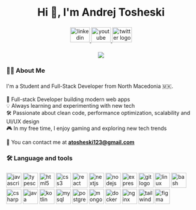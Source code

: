 <h1 align="center">Hi 👋, I'm Andrej Tosheski</h1>

###

<div align="center">
  <a href="https://linkedin.com/in/andrejtosheski" target="_blank">
    <img src="https://raw.githubusercontent.com/maurodesouza/profile-readme-generator/master/src/assets/icons/social/linkedin/default.svg" width="52" height="40" alt="linkedin logo"  />
  </a>
  <a href="https://www.youtube.com/@AndrejTosheski" target="_blank">
    <img src="https://raw.githubusercontent.com/maurodesouza/profile-readme-generator/master/src/assets/icons/social/youtube/default.svg" width="52" height="40" alt="youtube logo"  />
  </a>
  <a href="https://x.com/AndrejTosheski" target="_blank">
    <img src="https://raw.githubusercontent.com/maurodesouza/profile-readme-generator/master/src/assets/icons/social/twitter/default.svg" width="52" height="40" alt="twitter logo"  />
  </a>
</div>

###

<div align="center">
  <img src="https://visitor-badge.laobi.icu/badge?page_id=AndrejTosheski.AndrejTosheski&left_text=Stalkers"  />
</div>

###

<h3 align="left">👨‍💻  About Me</h3>

###

<p align="left">I'm a Student and Full-Stack Developer from North Macedonia 🇲🇰.<br><br>
  🚀 Full-stack Developer building modern web apps<br>
  💡 Always learning and experimenting with new tech<br>
  🛠️ Passionate about clean code, performance optimization, scalability and UI/UX design<br>
  🎮 In my free time, I enjoy gaming and exploring new tech trends<br></p>

  📧 You can contact me at **atosheski123@gmail.com**

###

<h3 align="left">🛠 Language and tools</h3>

###

<div align="left">
  <img src="https://skillicons.dev/icons?i=js" height="40" alt="javascript logo"  />
  <!-- <img width="4" /> -->
  <img src="https://skillicons.dev/icons?i=ts" height="40" alt="typescript logo"  />
  <!-- <img width="4" /> -->
  <img src="https://skillicons.dev/icons?i=html" height="40" alt="html5 logo"  />
  <!-- <img width="4" /> -->
  <img src="https://skillicons.dev/icons?i=css" height="40" alt="css3 logo"  />
  <!-- <img width="4" /> -->
  <img src="https://skillicons.dev/icons?i=react" height="40" alt="react logo"  />
  <!-- <img width="4" /> -->
  <img src="https://skillicons.dev/icons?i=nextjs" height="40" alt="nextjs logo"  />
  <!-- <img width="4" /> -->
  <img src="https://skillicons.dev/icons?i=nodejs" height="40" alt="nodejs logo"  />
  <!-- <img width="4" /> -->
  <img src="https://skillicons.dev/icons?i=express" height="40" alt="express logo"  />
  <!-- <img width="4" /> -->
  <img src="https://skillicons.dev/icons?i=git" height="40" alt="git logo"  />
  <!-- <img width="4" /> -->
  <img src="https://skillicons.dev/icons?i=linux" height="40" alt="linux logo"  />
  <!-- <img width="4" /> -->
  <img src="https://skillicons.dev/icons?i=bash" height="40" alt="bash logo"  />
  <!-- <img width="4" /> -->
  <img src="https://skillicons.dev/icons?i=cs" height="40" alt="csharp logo"  />
  <!-- <img width="4" /> -->
  <img src="https://skillicons.dev/icons?i=java" height="40" alt="java logo"  />
  <!-- <img width="4" /> -->
  <img src="https://skillicons.dev/icons?i=kotlin" height="40" alt="kotlin logo"  />
  <!-- <img width="4" /> -->
  <img src="https://skillicons.dev/icons?i=mysql" height="40" alt="mysql logo"  />
  <!-- <img width="4" /> -->
  <img src="https://skillicons.dev/icons?i=postgres" height="40" alt="postgresql logo"  />
  <!-- <img width="4" /> -->
  <img src="https://skillicons.dev/icons?i=mongodb" height="40" alt="mongodb logo"  />
  <!-- <img width="4" /> -->
  <img src="https://skillicons.dev/icons?i=docker" height="40" alt="docker logo"  />
  <!-- <img width="4" /> -->
  <img src="https://skillicons.dev/icons?i=nginx" height="40" alt="nginx logo"  />
  <!-- <img width="4" /> -->
  <img src="https://skillicons.dev/icons?i=tailwind" height="40" alt="tailwindcss logo"  />
  <!-- <img width="4" /> -->
  <img src="https://skillicons.dev/icons?i=figma" height="40" alt="figma logo"  />
</div>

###
